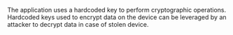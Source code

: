 The application uses a hardcoded key to perform cryptographic operations. Hardcoded keys used to encrypt data
on the device can be leveraged by an attacker to decrypt data in case of stolen device.
